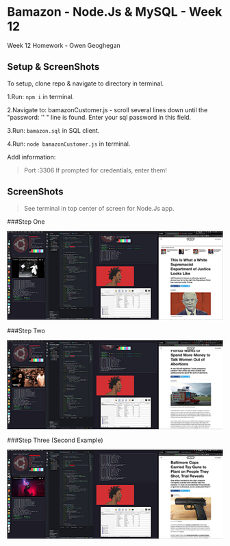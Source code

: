 # Bamazon - Node.Js & MySQL - Week 12
Week 12 Homework - Owen Geoghegan

## Setup & ScreenShots
To setup, clone repo & navigate to directory in terminal.


1.Run: `npm i` in terminal.

2.Navigate to: bamazonCustomer.js - scroll several lines down until the "password: '' " line is found.  Enter your sql password in this field.

3.Run: `bamazon.sql` in SQL client.

4.Run: `node bamazonCustomer.js` in terminal.


Addl information:
>Port :3306
> If prompted for credentials, enter them!

## ScreenShots
> See terminal in top center of screen for Node.Js app.

###Step One

![step one](./step1.jpg)

###Step Two

![step two](./step2.jpg)

###Step Three (Second Example)

![step three](./step3.jpg)
